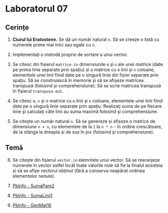 # Laboratorul 07

## Cerințe

1. **Ciurul lui Eratostene.** Se dă un număr natural `n`. Să se creeze o listă cu numerele prime mai mici sau egale cu `n`.

2. Implementați o metodă proprie de sortare a unui vector.

3. Se citesc din fișierul `matrice.in` dimensiunile `m` și `n` ale unei matrice (date pe prima linie separate prin spațiu)
și o matrice cu `m` linii și `n` coloane, elementele unei linii fiind date pe o singură linie din fișier separate prin spațiu.
Să se construiască în memorie și să se afișeze matricea transpusă (folosind și comprehensiune).
Să se scrie matricea transpusă în fișierul `transpusa.out`.

4. Se citesc `m`, `n` și o matrice cu `m` linii și `n` coloane, elementele unei linii fiind date pe o singură linie separate prin spațiu.
Realizaţi suma de pe fiecare linie şi calculaţi câte linii au suma maximă folosind şi comprehensiune.

5. Se citește un număr natural `n`. Să se genereze și afișeze o matrice de dimensiune `n × n`, cu elementele de la `1` la `n * n` -
în ordine crescătoare, de la stânga la dreapta și de sus în jos (folosind și comprehensiune).

## Temă

6. Se citește din fișierul `vector.in` elemntele unui vector. Să se rearanjeze numerele în vector astfel încât toate valorile nule să fie la finalul acesteia
și să se afișe vectorul obținut (fără a conserva neapărat ordinea elementelor nenule).

7. [PbInfo - SumaPare2](https://www.pbinfo.ro/probleme/767/sumapare2)

8. [PbInfo - SumaLinii1](https://www.pbinfo.ro/probleme/659/sumalinii1)

9. [PbInfo - GenMat16](https://www.pbinfo.ro/probleme/229/genmat16)